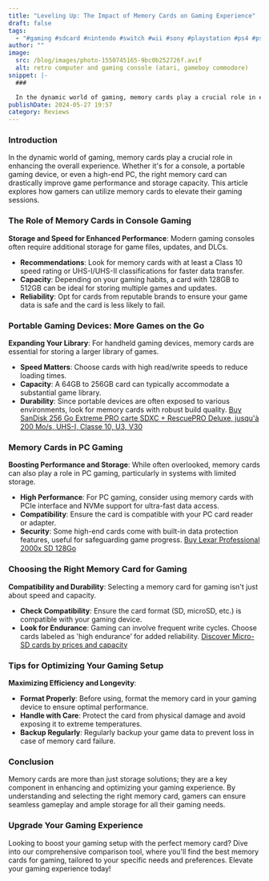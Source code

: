 ```yaml
---
title: "Leveling Up: The Impact of Memory Cards on Gaming Experience"
draft: false
tags:
  - "#gaming #sdcard #nintendo #switch #wii #sony #playstation #ps4 #ps5"
author: ""
image:
  src: /blog/images/photo-1550745165-9bc0b252726f.avif
  alt: retro computer and gaming console (atari, gameboy commodore)
snippet: |-
  ### 

  In the dynamic world of gaming, memory cards play a crucial role in enhancing the overall experience. Whether it's for a console, a portable gaming device, or even a high-end PC, the right memory card can drastically improve game performance and storage capacity. This article explores how gamers can utilize memory cards to elevate their gaming sessions.
publishDate: 2024-05-27 19:57
category: Reviews
---
```

### **Introduction**

In the dynamic world of gaming, memory cards play a crucial role in enhancing the overall experience. Whether it's for a console, a portable gaming device, or even a high-end PC, the right memory card can drastically improve game performance and storage capacity. This article explores how gamers can utilize memory cards to elevate their gaming sessions.

### **The Role of Memory Cards in Console Gaming**

**Storage and Speed for Enhanced Performance**: Modern gaming consoles often require additional storage for game files, updates, and DLCs.

- **Recommendations**: Look for memory cards with at least a Class 10 speed rating or UHS-I/UHS-II classifications for faster data transfer.
- **Capacity**: Depending on your gaming habits, a card with 128GB to 512GB can be ideal for storing multiple games and updates.
- **Reliability**: Opt for cards from reputable brands to ensure your game data is safe and the card is less likely to fail.

### **Portable Gaming Devices: More Games on the Go**

**Expanding Your Library**: For handheld gaming devices, memory cards are essential for storing a larger library of games.

- **Speed Matters**: Choose cards with high read/write speeds to reduce loading times.
- **Capacity**: A 64GB to 256GB card can typically accommodate a substantial game library.
- **Durability**: Since portable devices are often exposed to various environments, look for memory cards with robust build quality.
[Buy SanDisk 256 Go Extreme PRO carte SDXC + RescuePRO Deluxe, jusqu'à 200 Mo/s, UHS-I, Classe 10, U3, V30](https://amzn.to/4aKIYxT)

### **Memory Cards in PC Gaming**

**Boosting Performance and Storage**: While often overlooked, memory cards can also play a role in PC gaming, particularly in systems with limited storage.

- **High Performance**: For PC gaming, consider using memory cards with PCIe interface and NVMe support for ultra-fast data access.
- **Compatibility**: Ensure the card is compatible with your PC card reader or adapter.
- **Security**: Some high-end cards come with built-in data protection features, useful for safeguarding game progress.
[Buy Lexar Professional 2000x SD 128Go](https://amzn.to/3TvobqP)

### **Choosing the Right Memory Card for Gaming**

**Compatibility and Durability**: Selecting a memory card for gaming isn't just about speed and capacity.

- **Check Compatibility**: Ensure the card format (SD, microSD, etc.) is compatible with your gaming device.
- **Look for Endurance**: Gaming can involve frequent write cycles. Choose cards labeled as 'high endurance’ for added reliability.
[Discover Micro-SD cards by prices and capacity](https://sdprices.com/?format_sd=false&format_micro_sd=true)

### **Tips for Optimizing Your Gaming Setup**

**Maximizing Efficiency and Longevity**:

- **Format Properly**: Before using, format the memory card in your gaming device to ensure optimal performance.
- **Handle with Care**: Protect the card from physical damage and avoid exposing it to extreme temperatures.
- **Backup Regularly**: Regularly backup your game data to prevent loss in case of memory card failure.

### **Conclusion**

Memory cards are more than just storage solutions; they are a key component in enhancing and optimizing your gaming experience. By understanding and selecting the right memory card, gamers can ensure seamless gameplay and ample storage for all their gaming needs.

### **Upgrade Your Gaming Experience**

Looking to boost your gaming setup with the perfect memory card? Dive into our comprehensive comparison tool, where you'll find the best memory cards for gaming, tailored to your specific needs and preferences. Elevate your gaming experience today!
